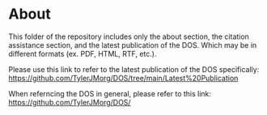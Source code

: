 # About
This folder of the repository includes only the about section, the citation assistance section, and the latest publication of the DOS. Which may be in different formats (ex. PDF, HTML, RTF, etc.).

Please use this link to refer to the latest publication of the DOS specifically: https://github.com/TylerJMorg/DOS/tree/main/Latest%20Publication

When referncing the DOS in general, please refer to this link: https://github.com/TylerJMorg/DOS/
